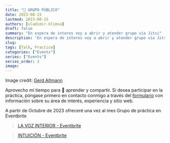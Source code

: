 ```yaml
---
title: "👥 GRUPO PÚBLICO"
date: 2023-08-15
lastmod: 2023-08-15
authors: [vladimir-klimsa]
draft: false
summary: "En espera de interes voy a abrir y atender grupo vía Jitsi"
description: 'En espera de interes voy a abrir y atender grupo vía Jitsi'
slug: 
tags: [Talk, Practice]
categories: ["Events"]
series: ["Events"]
series_order: 3
image:
---
```


Image credit: [Gerd Altmann](https://pixabay.com/photos/photomontage-faces-photo-album-556811/)

Aprovecho mi tiempo para 🙌 aprender y compartir. Si desea participar en la práctica, póngase primero en contacto conmigo a través del [formulario](/es/#contacto) con información sobre su área de interés, experiencia y sitio web.

A partir de Octubre de 2023 ofreceré una vez al mes Grupo de práctica en Eventbrite

> [LA VOZ INTERIOR - Eventbrite](https://www.eventbrite.co.uk/o/vladimir-klimsa-69104497903)

> [INTUICIÓN - Eventbrite](https://www.eventbrite.co.uk/o/vladimir-klimsa-69104497903)
